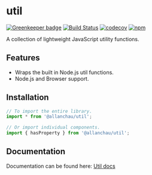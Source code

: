 # util

[![Greenkeeper badge](https://badges.greenkeeper.io/allanchau/node-util.svg)](https://greenkeeper.io/)
[![Build Status](https://travis-ci.org/allanchau/node-util.svg?branch=master)](https://travis-ci.org/allanchau/node-util)
[![codecov](https://codecov.io/gh/allanchau/node-util/branch/master/graph/badge.svg)](https://codecov.io/gh/allanchau/node-util)
[![npm](https://img.shields.io/npm/v/@allanchau/util.svg)](https://www.npmjs.com/package/@allanchau/util)

A collection of lightweight JavaScript utility functions.

## Features

- Wraps the built in Node.js util functions.
- Node.js and Browser support.

## Installation

```javascript
// To import the entire library.
import * from '@allanchau/util';

// Or import individual components.
import { hasProperty } from '@allanchau/util';
```

## Documentation

Documentation can be found here: [Util docs](http://allanchau.github.io/node-util)
